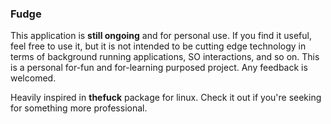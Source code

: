 ### Fudge

This application is **still ongoing** and for personal use. If you find it useful, feel free to use it, but it is not intended to be cutting edge technology in terms of background running applications, SO interactions, and so on. This is a personal for-fun and for-learning purposed project. Any feedback is welcomed.

Heavily inspired in **thefuck** package for linux. Check it out if you're seeking for something more professional.
